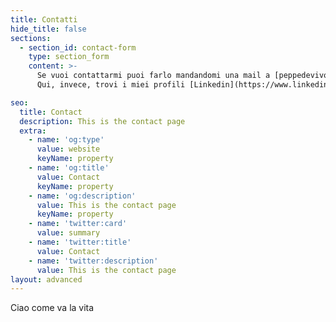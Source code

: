 ```yaml
---
title: Contatti
hide_title: false
sections:
  - section_id: contact-form
    type: section_form
    content: >-
      Se vuoi contattarmi puoi farlo mandandomi una mail a [peppedevivo@gmail.com](mailto:peppedevivo@gmail.com).
      Qui, invece, trovi i miei profili [Linkedin](https://www.linkedin.com/in/giuseppe-de-vivo-2a279a130/) e [Twitter](https://twitter.com/peppedevivo)

seo:
  title: Contact
  description: This is the contact page
  extra:
    - name: 'og:type'
      value: website
      keyName: property
    - name: 'og:title'
      value: Contact
      keyName: property
    - name: 'og:description'
      value: This is the contact page
      keyName: property
    - name: 'twitter:card'
      value: summary
    - name: 'twitter:title'
      value: Contact
    - name: 'twitter:description'
      value: This is the contact page
layout: advanced
---
```

Ciao come va la vita
